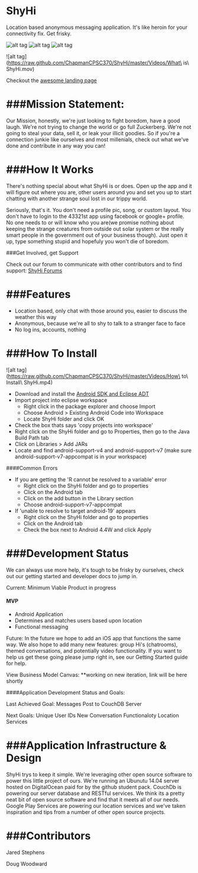 ShyHi
=====

Location based anonymous messaging application. It's like heroin for your connectivity fix. Get frisky.

![alt tag](https://raw.github.com/ChapmanCPSC370/ShyHi/master/misc/shyHi1.png)
![alt tag](https://raw.github.com/ChapmanCPSC370/ShyHi/master/misc/shyHi2.png)
![alt tag](https://raw.github.com/ChapmanCPSC370/ShyHi/master/misc/shyHi3.png)

![alt tag](https://raw.github.com/ChapmanCPSC370/ShyHi/master/Videos/What\ is\ ShyHi.mov)

Checkout the [awesome landing page](http://chapmancpsc370.github.io/ShyHi/)

###Mission Statement: 
=====
Our Mission, honestly, we're just looking to fight boredom, have a good laugh. We're not trying to change the world or go full Zuckerberg. We're not going to steal your data, sell it, or leak your illicit goodies. So if you're a connection junkie like ourselves and most millenials, check out what we've done and contribute in any way you can!

###How It Works
============ 

There's nothing special about what ShyHi is or does. Open up the app and it will figure out where you are, 
other users around you and set you up to start chatting with another strange soul lost in our trippy world.

Seriously, that's it. You don't need a profile pic, song, or custom layout. You don't have to login to the
43321st app using facebook or google+ profile. No one needs to or will know who you are(we promise nothing
about keeping the strange creatures from outside out solar system or the really smart people in the government 
out of your business though). Just open it up, type something stupid and hopefuly you won't die of boredom.

###Get Involved, get Support

Check out our forum to communicate with other contributors and to find support: <a href="http://shihi.yuku.com">ShyHi Forums</a>


###Features
========
* Location based, only chat with those around you, easier to discuss the weather this way
* Anonymous, because we're all to shy to talk to a stranger face to face
* No log ins, accounts, nothing

###How To Install
================
![alt tag](https://raw.github.com/ChapmanCPSC370/ShyHi/master/Videos/How\ to\ Install\ ShyHi.mp4)


* Download and install the [Android SDK and Eclipse ADT](https://developer.android.com/sdk/index.html?hl=i#download)
* Import project into eclipse workspace
  * Right click in the package explorer and choose Import
  * Choose Android > Existing Android Code into Workspace 
  * Locate ShyHi folder and click OK
* Check the box thats says 'copy projects into workspace'
* Right click on the ShyHi folder and go to Properties, then go to the Java Build Path tab
* Click on Libraries > Add JARs
* Locate and find android-support-v4 and android-support-v7 (make sure android-support-v7-appcompat is in your workspace)

####Common Errors
* If you are getting the 'R cannot be resolved to a variable' error
  * Right click on the ShyHi folder and go to properties
  * Click on the Android tab
  * Click on the add button in the Library section
  * Choose android-support-v7-appcompat
* If 'unable to resolve to target android-19' appears 
  * Right click on the ShyHi folder and go to properties
  * Click on the Android tab
  * Check the box next to Android 4.4W and click Apply

###Development Status
==================

We can always use more help, it's tough to be frisky by ourselves, check out our getting started and developer docs to jump in.

Current: Minimum Viable Product in progress
#### MVP 
* Android Application
* Determines and matches users based upon location
* Functional messaging



Future: In the future we hope to add an iOS app that functions the same way. We also hope to add 
many new features: group Hi's (chatrooms), themed conversations, and potentially video 
functionality. If you want to help us get these going please jump right in, see our Getting Started guide for help.


View Business Model Canvas: **working on new iteration, link will be here shortly

####Application Development Status and Goals:

Last Achieved Goal: Messages Post to CouchDB Server

Next Goals: Unique User IDs
            New Conversation Functionaloty
            Location Services


###Application Infrastructure & Design
===================================

ShyHi trys to keep it simple. We're leveraging other open source software to power this little project of ours. We're running an Ubunutu 14.04 server hosted on DigitalOcean paid for by the github student pack. CouchDb is powering our server database and RESTful services. We think its a pretty neat bit of
open source software and find that it meets all of our needs. Google Play Services are powering  our location services and we've taken inspiration and tips from a number of other open source projects.

###Contributors
============
Jared Stephens

Doug Woodward

